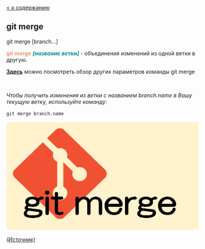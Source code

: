 [< к содержанию](/README.md)

## git merge 

git merge [branch...]

<span style="color:#E9967A">**git merge**</span> <span style="color:#008B8B">***[название ветки]</span>*** - объединения изменений из одной ветки в другую.

[**Здесь**](https://fig.io/manual/git/merge "https://fig.io/manual/git/merge") можно посмотреть обзор других параметров команды git merge

<br/>


_Чтобы получить изменения из ветки с названием branch.name в Вашу текущую ветку, используйте команду:_

```bash=
git merge branch.name
```


![git-config](/assets/git-merge.png)

[_(Источник)_](https://snowsystem.net/git/git-command/git-merge/)